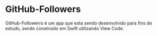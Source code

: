 # GitHub-Followers
GitHub-Followerrs é um app que esta sendo desenvolvido para fins de estudo, sendo construido em Swift utilizando View Code.
